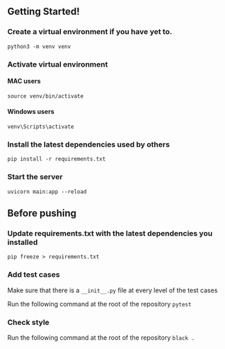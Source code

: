 ## Getting Started!

### Create a virtual environment if you have yet to.

```
python3 -m venv venv
```

### Activate virtual environment

#### MAC users

```
source venv/bin/activate
```

#### Windows users

```
venv\Scripts\activate
```

### Install the latest dependencies used by others

```
pip install -r requirements.txt
```

### Start the server

```
uvicorn main:app --reload
```

## Before pushing

### Update requirements.txt with the latest dependencies you installed

```
pip freeze > requirements.txt
```

### Add test cases

Make sure that there is a `__init__.py` file at every level of the test cases

Run the following command at the root of the repository
`pytest`

### Check style
Run the following command at the root of the repository
`black .`

